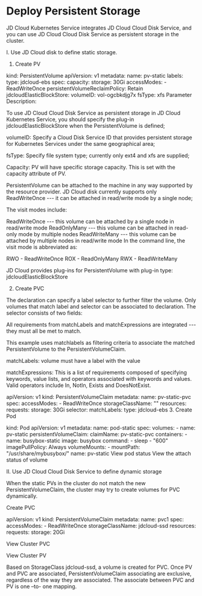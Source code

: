 
# Deploy Persistent Storage

JD Cloud Kubernetes Service integrates JD Cloud Cloud Disk Service, and you can use JD Cloud Cloud Disk Service as persistent storage in the cluster.

I. Use JD Cloud disk to define static storage.
    
   1. Create PV


kind: PersistentVolume
apiVersion: v1
metadata:
  name: pv-static
  labels:
    type: jdcloud-ebs
spec:
  capacity:
    storage: 30Gi
  accessModes:
    - ReadWriteOnce
  persistentVolumeReclaimPolicy: Retain
  jdcloudElasticBlockStore:
    volumeID: vol-ogcbkdjg7x
    fsType: xfs
      Parameter Description:

To use JD Cloud Cloud Disk Service as persistent storage in JD Cloud Kubernetes Service, you should specify the plug-in jdcloudElasticBlockStore when the PersistentVolume is defined;

volumeID: Specify a Cloud Disk Service ID that provides persistent storage for Kubernetes Services under the same geographical area;

fsType: Specify file system type; currently only ext4 and xfs are supplied;

Capacity: PV will have specific storage capacity. This is set with the capacity attribute of PV.

PersistentVolume can be attached to the machine in any way supported by the resource provider. JD Cloud disk currently supports only ReadWriteOnce --- it can be attached in read/write mode by a single node;

The visit modes include:

ReadWriteOnce --- this volume can be attached by a single node in read/write mode
ReadOnlyMany --- this volume can be attached in read-only mode by multiple nodes
ReadWriteMany --- this volume can be attached by multiple nodes in read/write mode
In the command line, the visit mode is abbreviated as:

RWO - ReadWriteOnce
ROX - ReadOnlyMany
RWX - ReadWriteMany

JD Cloud provides plug-ins for PersistentVolume with plug-in type: jdcloudElasticBlockStore

2. Create PVC

The declaration can specify a label selector to further filter the volume. Only volumes that match label and selector can be associated to declaration. The selector consists of two fields:

All requirements from matchLabels and matchExpressions are integrated --- they must all be met to match.

This example uses matchlabels as filtering criteria to associate the matched PersistentVolume to the PersistentVolumeClaim.

matchLabels: volume must have a label with the value

matchExpressions: This is a list of requirements composed of specifying keywords, value lists, and operators associated with keywords and values. Valid operators include In, NotIn, Exists and DoesNotExist.

apiVersion: v1
kind: PersistentVolumeClaim
metadata:
  name: pv-static-pvc
spec:
  accessModes:
    - ReadWriteOnce
  storageClassName: ""
  resources:
    requests:
      storage: 30Gi
  selector:
    matchLabels:
      type: jdcloud-ebs
    3. Create Pod

kind: Pod
apiVersion: v1
metadata:
  name: pod-static
spec:
  volumes:
    - name: pv-static
      persistentVolumeClaim:
        claimName: pv-static-pvc
  containers:
    - name: busybox-static
      image: busybox
      command:
         - sleep
         - "600"
      imagePullPolicy: Always
      volumeMounts:
        - mountPath: "/usr/share/mybusybox/"
          name: pv-static
View pod status
View the attach status of volume




II. Use JD Cloud Cloud Disk Service to define dynamic storage

When the static PVs in the cluster do not match the new PersistentVolumeClaim, the cluster may try to create volumes for PVC dynamically.

Create PVC


apiVersion: v1
kind: PersistentVolumeClaim
metadata:
  name: pvc1
spec:
  accessModes:
    - ReadWriteOnce
  storageClassName: jdcloud-ssd
  resources:
    requests:
      storage: 20Gi

View Cluster PVC

View Cluster PV


Based on StorageClass jdcloud-ssd, a volume is created for PVC. Once PV and PVC are associated, PersistentVolumeClaim associating are exclusive, regardless of the way they are associated. The associate between PVC and PV is one –to- one mapping.

 